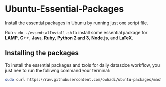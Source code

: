 # Ubuntu-Essential-Packages
Install the essential packages in Ubuntu by running just one script file.

Run `sudo ./essentialInstall.sh` to install some essential package for **LAMP**, **C++**, **Java**, **Ruby**, **Python 2 and 3**, **Node.js**, and **LaTeX**. 


## Installing the packages
To install the essential packages and tools for daily datascice workflow, you just nee to run the folliwng command your terminal:
```bash
sudo curl https://raw.githubusercontent.com/owhadi/ubuntu-packages/master/essentialInstall.sh | sudo sh
```
